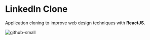 # LinkedIn Clone
Application cloning to improve web design techniques with **ReactJS**.

![github-small](https://imgur.com/jk7BeFb)

